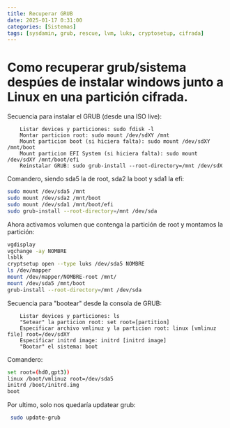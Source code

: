 ```yaml
---
title: Recuperar GRUB
date: 2025-01-17 0:31:00
categories: [Sistemas]
tags: [sysdamin, grub, rescue, lvm, luks, cryptosetup, cifrada]
---
```


# Como recuperar grub/sistema despúes de instalar windows junto a Linux en una partición cifrada.

Secuencia para instalar el GRUB (desde una ISO live):

        Listar devices y particiones: sudo fdisk -l
        Montar particion root: sudo mount /dev/sdXY /mnt
        Mount particion boot (si hiciera falta): sudo mount /dev/sdXY /mnt/boot
        Mount particion EFI System (si hiciera falta): sudo mount /dev/sdXY /mnt/boot/efi
        Reinstalar GRUB: sudo grub-install --root-directory=/mnt /dev/sdX
        
Comandero, siendo sda5 la de root, sda2 la boot y sda1 la efi:
```bash
sudo mount /dev/sda5 /mnt
sudo mount /dev/sda2 /mnt/boot
sudo mount /dev/sda1 /mnt/boot/efi
sudo grub-install --root-directory=/mnt /dev/sda
```

Ahora activamos volumen que contenga la partición de root y montamos la partición:
```bash
vgdisplay
vgchange -ay NOMBRE
lsblk
cryptsetup open --type luks /dev/sda5 NOMBRE
ls /dev/mapper
mount /dev/mapper/NOMBRE-root /mnt/
mount /dev/sda5 /mnt/boot
grub-install --root-directory=/mnt /dev/sda
```

Secuencia para "bootear" desde la consola de GRUB:

        Listar devices y particiones: ls
        "Setear" la particion root: set root=[partition]
        Especificar archivo vmlinuz y la particion root: linux [vmlinuz file] root=/dev/sdXY
        Especificar initrd image: initrd [initrd image]
        "Bootar" el sistema: boot

Comandero:

```bash
set root=(hd0,gpt3))
linux /boot/vmlinuz root=/dev/sda5
initrd /boot/initrd.img
boot
```
            
Por ultimo, solo nos quedaría updatear grub:

```bash
 sudo update-grub
 ```


